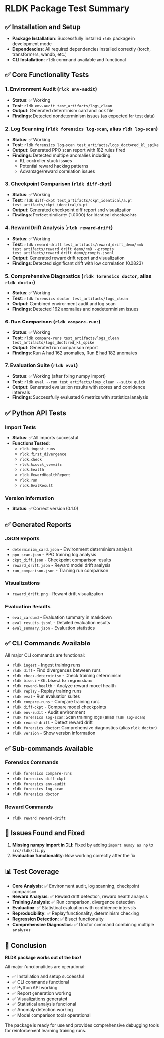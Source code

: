 # RLDK Package Test Summary

## ✅ Installation and Setup

- **Package Installation**: Successfully installed `rldk` package in development mode
- **Dependencies**: All required dependencies installed correctly (torch, transformers, wandb, etc.)
- **CLI Installation**: `rldk` command available and functional

## ✅ Core Functionality Tests

### 1. Environment Audit (`rldk env-audit`)
- **Status**: ✅ Working
- **Test**: `rldk env-audit test_artifacts/logs_clean`
- **Output**: Generated determinism card and lock file
- **Findings**: Detected nondeterminism issues (as expected for test data)

### 2. Log Scanning (`rldk forensics log-scan`, alias `rldk log-scan`)
- **Status**: ✅ Working
- **Test**: `rldk forensics log-scan test_artifacts/logs_doctored_kl_spike`
- **Output**: Generated PPO scan report with 182 rules fired
- **Findings**: Detected multiple anomalies including:
  - KL controller stuck issues
  - Potential reward hacking patterns
  - Advantage/reward correlation issues

### 3. Checkpoint Comparison (`rldk diff-ckpt`)
- **Status**: ✅ Working
- **Test**: `rldk diff-ckpt test_artifacts/ckpt_identical/a.pt test_artifacts/ckpt_identical/b.pt`
- **Output**: Generated checkpoint diff report and visualization
- **Findings**: Perfect similarity (1.0000) for identical checkpoints

### 4. Reward Drift Analysis (`rldk reward-drift`)
- **Status**: ✅ Working
- **Test**: `rldk reward-drift test_artifacts/reward_drift_demo/rmA test_artifacts/reward_drift_demo/rmB --prompts test_artifacts/reward_drift_demo/prompts.jsonl`
- **Output**: Generated reward drift report and visualization
- **Findings**: Detected significant drift with low correlation (0.0823)

### 5. Comprehensive Diagnostics (`rldk forensics doctor`, alias `rldk doctor`)
- **Status**: ✅ Working
- **Test**: `rldk forensics doctor test_artifacts/logs_clean`
- **Output**: Combined environment audit and log scan
- **Findings**: Detected 162 anomalies and nondeterminism issues

### 6. Run Comparison (`rldk compare-runs`)
- **Status**: ✅ Working
- **Test**: `rldk compare-runs test_artifacts/logs_clean test_artifacts/logs_doctored_kl_spike`
- **Output**: Generated run comparison report
- **Findings**: Run A had 162 anomalies, Run B had 182 anomalies

### 7. Evaluation Suite (`rldk eval`)
- **Status**: ✅ Working (after fixing numpy import)
- **Test**: `rldk eval --run test_artifacts/logs_clean --suite quick`
- **Output**: Generated evaluation results with scores and confidence intervals
- **Findings**: Successfully evaluated 6 metrics with statistical analysis

## ✅ Python API Tests

### Import Tests
- **Status**: ✅ All imports successful
- **Functions Tested**:
  - `rldk.ingest_runs`
  - `rldk.first_divergence`
  - `rldk.check`
  - `rldk.bisect_commits`
  - `rldk.health`
  - `rldk.RewardHealthReport`
  - `rldk.run`
  - `rldk.EvalResult`

### Version Information
- **Status**: ✅ Correct version (0.1.0)

## ✅ Generated Reports

### JSON Reports
- `determinism_card.json` - Environment determinism analysis
- `ppo_scan.json` - PPO training log analysis
- `ckpt_diff.json` - Checkpoint comparison results
- `reward_drift.json` - Reward model drift analysis
- `run_comparison.json` - Training run comparison

### Visualizations
- `reward_drift.png` - Reward drift visualization

### Evaluation Results
- `eval_card.md` - Evaluation summary in markdown
- `eval_results.jsonl` - Detailed evaluation results
- `eval_summary.json` - Evaluation statistics

## ✅ CLI Commands Available

All major CLI commands are functional:
- `rldk ingest` - Ingest training runs
- `rldk diff` - Find divergences between runs
- `rldk check-determinism` - Check training determinism
- `rldk bisect` - Git bisect for regressions
- `rldk reward-health` - Analyze reward model health
- `rldk replay` - Replay training runs
- `rldk eval` - Run evaluation suites
- `rldk compare-runs` - Compare training runs
- `rldk diff-ckpt` - Compare model checkpoints
- `rldk env-audit` - Audit environment
- `rldk forensics log-scan`: Scan training logs (alias `rldk log-scan`)
- `rldk reward-drift` - Detect reward drift
- `rldk forensics doctor`: Comprehensive diagnostics (alias `rldk doctor`)
- `rldk version` - Show version information

## ✅ Sub-commands Available

### Forensics Commands
- `rldk forensics compare-runs`
- `rldk forensics diff-ckpt`
- `rldk forensics env-audit`
- `rldk forensics log-scan`
- `rldk forensics doctor`

### Reward Commands
- `rldk reward reward-drift`

## 🔧 Issues Found and Fixed

1. **Missing numpy import in CLI**: Fixed by adding `import numpy as np` to `src/rldk/cli.py`
2. **Evaluation functionality**: Now working correctly after the fix

## 📊 Test Coverage

- **Core Analysis**: ✅ Environment audit, log scanning, checkpoint comparison
- **Reward Analysis**: ✅ Reward drift detection, reward health analysis
- **Training Analysis**: ✅ Run comparison, divergence detection
- **Evaluation**: ✅ Statistical evaluation with confidence intervals
- **Reproducibility**: ✅ Replay functionality, determinism checking
- **Regression Detection**: ✅ Bisect functionality
- **Comprehensive Diagnostics**: ✅ Doctor command combining multiple analyses

## 🎯 Conclusion

**RLDK package works out of the box!** 

All major functionalities are operational:
- ✅ Installation and setup successful
- ✅ CLI commands functional
- ✅ Python API working
- ✅ Report generation working
- ✅ Visualizations generated
- ✅ Statistical analysis functional
- ✅ Anomaly detection working
- ✅ Model comparison tools operational

The package is ready for use and provides comprehensive debugging tools for reinforcement learning training runs.
